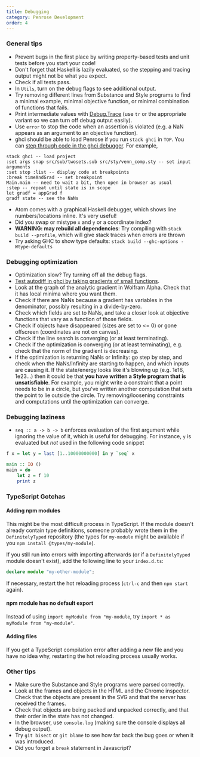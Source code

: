 ```yaml
---
title: Debugging
category: Penrose Development
order: 4
---
```


### General tips

* Prevent bugs in the first place by writing property-based tests and unit tests before you start your code!
* Don't forget that Haskell is lazily evaluated, so the stepping and tracing output might not be what you expect.
* Check if all tests pass.
* In `Utils`, turn on the debug flags to see additional output.
* Try removing different lines from Substance and Style programs to find a minimal example, minimal objective function, or minimal combination of functions that fails.
* Print intermediate values with [Debug.Trace](https://hackage.haskell.org/package/base-4.9.0.0/docs/Debug-Trace.html)
 (use `tr` or the appropriate variant so we can turn off debug output easily).
* Use `error` to stop the code when an assertion is violated (e.g. a NaN appears as an argument to an objective function).
* ghci should be able to load Penrose if you run `stack ghci` in `TOP`. You can [step through code in the ghci debugger](https://github.com/penrose/penrose/commit/c368dcd94c83de80da85265d809e8e846a85e93b#comments). For example,
```
stack ghci -- load project
:set args snap src/sub/twosets.sub src/sty/venn_comp.sty -- set input arguments
:set stop :list -- display code at breakpoints
:break timeAndGrad -- set breakpoint
Main.main -- need to wait a bit, then open in browser as usual
:step -- repeat until state is in scope
let gradf = appGrad f
gradf state -- see the NaNs
```
* Atom comes with a graphical Haskell debugger, which shows line numbers/locations inline. It's very useful!
* Did you swap or mistype `x` and `y` or a coordinate index?
* **WARNING: may rebuild all dependencies**: Try compiling with `stack build --profile`, which will give stack traces when errors are thrown
* Try asking GHC to show type defaults: `stack build --ghc-options -Wtype-defaults`

### Debugging optimization

* Optimization slow? Try turning off all the debug flags.
* [Test autodiff in ghci by taking gradients of small functions](https://gist.github.com/hypotext/1a442ca736556a2fc989edeb7458166c).
* Look at the graph of the analytic gradient in Wolfram Alpha. Check that it has local minima where you want them.
* Check if there are NaNs because a gradient has variables in the denominator, possibly resulting in a divide-by-zero.
* Check which fields are set to NaNs, and take a closer look at objective functions that vary as a function of those fields.
* Check if objects have disappeared (sizes are set to <= 0) or gone offscreen (coordinates are not on canvas).
* Check if the line search is converging (or at least terminating).
* Check if the optimization is converging (or at least terminating), e.g. check that the norm of the gradient is decreasing.
* If the optimization is returning NaNs or Infinity: go step by step, and check when the NaNs/Infinity are starting to happen, and which inputs are causing it. If the state/energy looks like it's blowing up (e.g. 1e16, 1e23...) then it could be that **you have written a Style program that is unsatisfiable**. For example, you might write a constraint that a point needs to be in a circle, but you've written another computation that sets the point to lie outside the circle. Try removing/loosening constraints and computations until the optimization can converge.

### Debugging laziness

* `seq :: a -> b -> b` enforces evaluation of the first argument while ignoring the value of it, which is useful for debugging. For instance, `y` is evaluated but _not_ used in the following code snippet
```haskell
f x = let y = last [1..10000000000] in y `seq` x

main :: IO ()
main = do
    let z = f 10
    print z
```

### TypeScript Gotchas

#### Adding npm modules

This might be the most difficult process in TypeScript. If the module doesn't already contain type definitions, someone probably wrote them in the `DefinitelyTyped` repository (the types for `my-module` might be available if you `npm install @types/my-module`).

If you still run into errors with importing afterwards (or if a `DefinitelyTyped` module doesn't exist), add the following line to your `index.d.ts`:

```ts
declare module "my-other-module";
```

If necessary, restart the hot reloading process (`ctrl-c` and then `npm start` again).

#### npm module has no default export

Instead of using `import myModule from "my-module`,  try `import * as myModule from "my-module"`.

#### Adding files

If you get a TypeScript compilation error after adding a new file and you have no idea why, restarting the hot reloading process usually works.

### Other tips

* Make sure the Substance and Style programs were parsed correctly.
* Look at the frames and objects in the HTML and the Chrome inspector. Check that the objects are present in the SVG and that the server has received the frames.
* Check that objects are being packed and unpacked correctly, and that their order in the state has not changed.
* In the browser, use `console.log` (making sure the console displays all debug output).
* Try `git bisect` or `git blame` to see how far back the bug goes or when it was introduced.
* Did you forget a `break` statement in Javascript?
